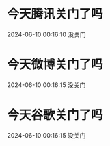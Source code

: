 # 今天腾讯关门了吗

2024-06-10 00:16:10 没关门

# 今天微博关门了吗

2024-06-10 00:16:15 没关门

# 今天谷歌关门了吗

2024-06-10 00:16:15 没关门

